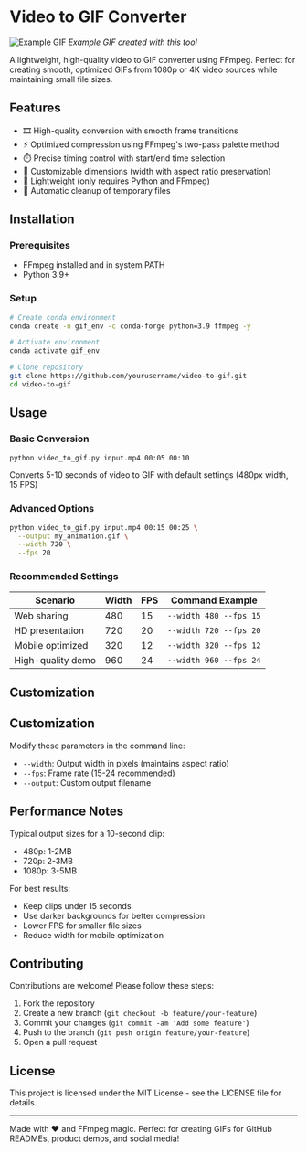 # Video to GIF Converter

![Example GIF](https://demo.gif) *Example GIF created with this tool*

A lightweight, high-quality video to GIF converter using FFmpeg. Perfect for creating smooth, optimized GIFs from 1080p or 4K video sources while maintaining small file sizes.

## Features

- 🎞️ High-quality conversion with smooth frame transitions
- ⚡ Optimized compression using FFmpeg's two-pass palette method
- ⏱️ Precise timing control with start/end time selection
- 📏 Customizable dimensions (width with aspect ratio preservation)
- 🐇 Lightweight (only requires Python and FFmpeg)
- 🧹 Automatic cleanup of temporary files

## Installation

### Prerequisites

- FFmpeg installed and in system PATH
- Python 3.9+

### Setup

```bash
# Create conda environment
conda create -n gif_env -c conda-forge python=3.9 ffmpeg -y

# Activate environment
conda activate gif_env

# Clone repository
git clone https://github.com/yourusername/video-to-gif.git
cd video-to-gif
```

## Usage

### Basic Conversion

```bash
python video_to_gif.py input.mp4 00:05 00:10
```

Converts 5-10 seconds of video to GIF with default settings (480px width, 15 FPS)

### Advanced Options

```bash
python video_to_gif.py input.mp4 00:15 00:25 \
  --output my_animation.gif \
  --width 720 \
  --fps 20
```

### Recommended Settings

| Scenario | Width | FPS | Command Example |
|----------|-------|-----|-----------------|
| Web sharing | 480 | 15 | `--width 480 --fps 15` |
| HD presentation | 720 | 20 | `--width 720 --fps 20` |
| Mobile optimized | 320 | 12 | `--width 320 --fps 12` |
| High-quality demo | 960 | 24 | `--width 960 --fps 24` |

## Customization
## Customization

Modify these parameters in the command line:

- `--width`: Output width in pixels (maintains aspect ratio)
- `--fps`: Frame rate (15-24 recommended)
- `--output`: Custom output filename

## Performance Notes

Typical output sizes for a 10-second clip:

- 480p: 1-2MB
- 720p: 2-3MB
- 1080p: 3-5MB

For best results:

- Keep clips under 15 seconds
- Use darker backgrounds for better compression
- Lower FPS for smaller file sizes
- Reduce width for mobile optimization

## Contributing

Contributions are welcome! Please follow these steps:

1. Fork the repository
2. Create a new branch (`git checkout -b feature/your-feature`)
3. Commit your changes (`git commit -am 'Add some feature'`)
4. Push to the branch (`git push origin feature/your-feature`)
5. Open a pull request

## License

This project is licensed under the MIT License - see the LICENSE file for details.

---

Made with ❤️ and FFmpeg magic. Perfect for creating GIFs for GitHub READMEs, product demos, and social media!